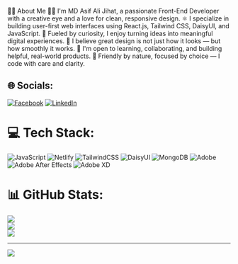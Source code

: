 🧑‍💻 About Me
👨‍💻 I'm MD Asif Ali Jihat, a passionate Front-End Developer with a creative eye and a love for clean, responsive design.
⚛️ I specialize in building user-first web interfaces using React.js, Tailwind CSS, DaisyUI, and JavaScript.
🧠 Fueled by curiosity, I enjoy turning ideas into meaningful digital experiences.
🎯 I believe great design is not just how it looks — but how smoothly it works.
🤝 I'm open to learning, collaborating, and building helpful, real-world products.
🌟 Friendly by nature, focused by choice — I code with care and clarity.


## 🌐 Socials:
[![Facebook](https://img.shields.io/badge/Facebook-%231877F2.svg?logo=Facebook&logoColor=white)](https://facebook.com/mdasifalijihat9) [![LinkedIn](https://img.shields.io/badge/LinkedIn-%230077B5.svg?logo=linkedin&logoColor=white)](https://linkedin.com/in/md-asif-ali-jihat-976281217/) 

# 💻 Tech Stack:
![JavaScript](https://img.shields.io/badge/javascript-%23323330.svg?style=for-the-badge&logo=javascript&logoColor=%23F7DF1E) ![Netlify](https://img.shields.io/badge/netlify-%23000000.svg?style=for-the-badge&logo=netlify&logoColor=#00C7B7) ![TailwindCSS](https://img.shields.io/badge/tailwindcss-%2338B2AC.svg?style=for-the-badge&logo=tailwind-css&logoColor=white) ![DaisyUI](https://img.shields.io/badge/daisyui-5A0EF8?style=for-the-badge&logo=daisyui&logoColor=white) ![MongoDB](https://img.shields.io/badge/MongoDB-%234ea94b.svg?style=for-the-badge&logo=mongodb&logoColor=white) ![Adobe](https://img.shields.io/badge/adobe-%23FF0000.svg?style=for-the-badge&logo=adobe&logoColor=white) ![Adobe After Effects](https://img.shields.io/badge/Adobe%20After%20Effects-9999FF.svg?style=for-the-badge&logo=Adobe%20After%20Effects&logoColor=white) ![Adobe XD](https://img.shields.io/badge/Adobe%20XD-470137?style=for-the-badge&logo=Adobe%20XD&logoColor=#FF61F6)
# 📊 GitHub Stats:
![](https://github-readme-stats.vercel.app/api?username=mdasifalijihat&theme=slateorange&hide_border=true&include_all_commits=true&count_private=false)<br/>
![](https://nirzak-streak-stats.vercel.app/?user=mdasifalijihat&theme=slateorange&hide_border=true)<br/>
![](https://github-readme-stats.vercel.app/api/top-langs/?username=mdasifalijihat&theme=slateorange&hide_border=true&include_all_commits=true&count_private=false&layout=compact)

---
[![](https://visitcount.itsvg.in/api?id=mdasifalijihat&icon=0&color=0)](https://visitcount.itsvg.in)

<!-- Proudly created with GPRM ( https://gprm.itsvg.in ) -->
